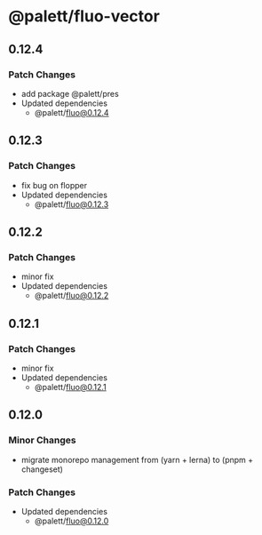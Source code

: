 # @palett/fluo-vector

## 0.12.4

### Patch Changes

- add package @palett/pres
- Updated dependencies
  - @palett/fluo@0.12.4

## 0.12.3

### Patch Changes

- fix bug on flopper
- Updated dependencies
  - @palett/fluo@0.12.3

## 0.12.2

### Patch Changes

- minor fix
- Updated dependencies
  - @palett/fluo@0.12.2

## 0.12.1

### Patch Changes

- minor fix
- Updated dependencies
  - @palett/fluo@0.12.1

## 0.12.0

### Minor Changes

- migrate monorepo management from (yarn + lerna) to (pnpm + changeset)

### Patch Changes

- Updated dependencies
  - @palett/fluo@0.12.0
